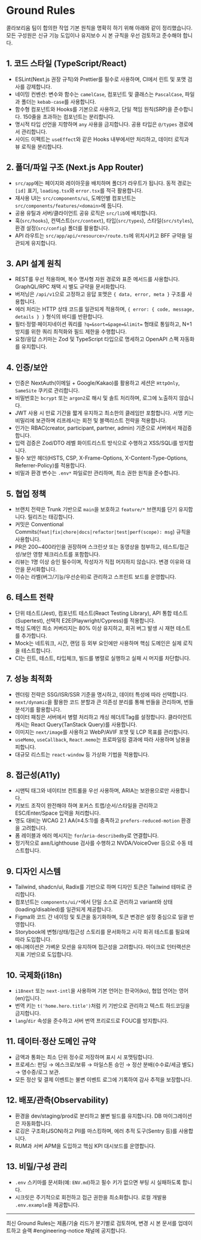 # Ground Rules

콜라보리움 팀이 합의한 작업 기본 원칙을 명확히 하기 위해 아래와 같이 정리했습니다. 모든 구성원은 신규 기능 도입이나 유지보수 시 본 규칙을 우선 검토하고 준수해야 합니다.

## 1. 코드 스타일 (TypeScript/React)
- ESLint(Next.js 권장 규칙)와 Prettier를 필수로 사용하며, CI에서 린트 및 포맷 검사를 강제합니다.
- 네이밍 컨벤션: 변수와 함수는 `camelCase`, 컴포넌트 및 클래스는 `PascalCase`, 파일과 폴더는 `kebab-case`를 사용합니다.
- 함수형 컴포넌트와 Hooks를 기본으로 사용하고, 단일 책임 원칙(SRP)을 준수합니다. 150줄을 초과하는 컴포넌트는 분리합니다.
- 명시적 타입 선언을 지향하며 `any` 사용을 금지합니다. 공용 타입은 `@/types` 경로에서 관리합니다.
- 사이드 이펙트는 `useEffect`와 같은 Hooks 내부에서만 처리하고, 데이터 로직과 뷰 로직을 분리합니다.

## 2. 폴더/파일 구조 (Next.js App Router)
- `src/app`에는 페이지와 레이아웃을 배치하며 폴더가 라우트가 됩니다. 동적 경로는 `[id]` 표기, `loading.tsx`와 `error.tsx`를 적극 활용합니다.
- 재사용 UI는 `src/components/ui`, 도메인별 컴포넌트는 `src/components/features/<domain>`에 둡니다.
- 공용 유틸과 서버/클라이언트 공유 로직은 `src/lib`에 배치합니다.
- 훅(`src/hooks`), 컨텍스트(`src/context`), 타입(`src/types`), 스타일(`src/styles`), 환경 설정(`src/config`) 폴더를 활용합니다.
- API 라우트는 `src/app/api/<resource>/route.ts`에 위치시키고 BFF 규약을 일관되게 유지합니다.

## 3. API 설계 원칙
- REST를 우선 적용하며, 복수 명사형 자원 경로와 표준 메서드를 사용합니다. GraphQL/RPC 채택 시 별도 규약을 문서화합니다.
- 버저닝은 `/api/v1`으로 고정하고 응답 포맷은 `{ data, error, meta }` 구조를 사용합니다.
- 에러 처리는 HTTP 상태 코드를 일관되게 적용하며, `{ error: { code, message, details } }` 형식의 바디를 반환합니다.
- 필터·정렬·페이지네이션 쿼리를 `?q=&sort=&page=&limit=` 형태로 통일하고, N+1 방지를 위한 쿼리 최적화와 필드 제한을 수행합니다.
- 요청/응답 스키마는 Zod 및 TypeScript 타입으로 명세하고 OpenAPI 스펙 자동화를 유지합니다.

## 4. 인증/보안
- 인증은 NextAuth(이메일 + Google/Kakao)를 활용하고 세션은 `HttpOnly`, `SameSite` 쿠키로 관리합니다.
- 비밀번호는 `bcrypt` 또는 `argon2`로 해시 및 솔트 처리하며, 로그에 노출하지 않습니다.
- JWT 사용 시 만료 기간을 짧게 유지하고 최소한의 클레임만 포함합니다. 서명 키는 비밀리에 보관하며 리프레시는 회전 및 블랙리스트 전략을 적용합니다.
- 인가는 RBAC(creator, participant, partner, admin) 기준으로 서버에서 재검증합니다.
- 입력 검증은 Zod/DTO 레벨 화이트리스트 방식으로 수행하고 XSS/SQLi를 방지합니다.
- 필수 보안 헤더(HSTS, CSP, X-Frame-Options, X-Content-Type-Options, Referrer-Policy)를 적용합니다.
- 비밀과 환경 변수는 `.env*` 파일로만 관리하며, 최소 권한 원칙을 준수합니다.

## 5. 협업 정책
- 브랜치 전략은 Trunk 기반으로 `main`을 보호하고 `feature/*` 브랜치를 단기 유지합니다. 릴리즈는 태깅합니다.
- 커밋은 Conventional Commits(`feat|fix|chore|docs|refactor|test|perf(scope): msg`) 규칙을 사용합니다.
- PR은 200~400라인을 권장하며 스크린샷 또는 동영상을 첨부하고, 테스트/접근성/보안 영향 체크리스트를 포함합니다.
- 리뷰는 1명 이상 승인 필수이며, 작성자가 직접 머지하지 않습니다. 변경 이유와 대안을 문서화합니다.
- 이슈는 라벨(버그/기능/우선순위)로 관리하고 스프린트 보드를 운영합니다.

## 6. 테스트 전략
- 단위 테스트(Jest), 컴포넌트 테스트(React Testing Library), API 통합 테스트(Supertest), 선택적 E2E(Playwright/Cypress)를 적용합니다.
- 핵심 도메인 최소 커버리지는 80% 이상 유지하고, 회귀 버그 발생 시 재현 테스트를 추가합니다.
- Mock는 네트워크, 시간, 랜덤 등 외부 요인에만 사용하며 핵심 도메인은 실제 로직을 테스트합니다.
- CI는 린트, 테스트, 타입체크, 빌드를 병렬로 실행하고 실패 시 머지를 차단합니다.

## 7. 성능 최적화
- 렌더링 전략은 SSG/ISR/SSR 기준을 명시하고, 데이터 특성에 따라 선택합니다.
- `next/dynamic`을 활용한 코드 분할과 큰 의존성 분리를 통해 번들을 관리하며, 번들 분석기를 활용합니다.
- 데이터 패칭은 서버에서 병렬 처리하고 캐싱 헤더/ETag를 설정합니다. 클라이언트 캐시는 React Query(TanStack Query)를 사용합니다.
- 이미지는 `next/image`를 사용하고 WebP/AVIF 포맷 및 LCP 목표를 관리합니다.
- `useMemo`, `useCallback`, `React.memo`는 프로파일링 결과에 따라 사용하며 남용을 피합니다.
- 대규모 리스트는 `react-window` 등 가상화 기법을 적용합니다.

## 8. 접근성(A11y)
- 시맨틱 태그와 네이티브 컨트롤을 우선 사용하며, ARIA는 보완용으로만 사용합니다.
- 키보드 조작이 완전해야 하며 포커스 트랩/순서/스타일을 관리하고 ESC/Enter/Space 입력을 처리합니다.
- 명도 대비는 WCAG 2.1 AA(≥4.5:1)를 충족하고 `prefers-reduced-motion` 환경을 고려합니다.
- 폼 레이블과 에러 메시지는 `for`/`aria-describedby`로 연결합니다.
- 정기적으로 axe/Lighthouse 검사를 수행하고 NVDA/VoiceOver 등으로 수동 테스트합니다.

## 9. 디자인 시스템
- Tailwind, shadcn/ui, Radix를 기반으로 하며 디자인 토큰은 Tailwind 테마로 관리합니다.
- 컴포넌트는 `components/ui/*`에서 단일 소스로 관리하고 variant와 상태(loading/disabled)를 일관되게 제공합니다.
- Figma와 코드 간 네이밍 및 토큰을 동기화하며, 토큰 변경은 설정 중심으로 일괄 반영합니다.
- Storybook에 변형/상태/접근성 스토리를 문서화하고 시각 회귀 테스트를 필요에 따라 도입합니다.
- 애니메이션은 가벼운 모션을 유지하며 접근성을 고려합니다. 마이크로 인터랙션은 지표 기반으로 도입합니다.

## 10. 국제화(i18n)
- `i18next` 또는 `next-intl`을 사용하며 기본 언어는 한국어(ko), 협업 언어는 영어(en)입니다.
- 번역 키는 `t('home.hero.title')`처럼 키 기반으로 관리하고 텍스트 하드코딩을 금지합니다.
- `lang`/`dir` 속성을 준수하고 서버 번역 프리로드로 FOUC를 방지합니다.

## 11. 데이터·정산 도메인 규약
- 금액과 통화는 최소 단위 정수로 저장하며 표시 시 포맷팅합니다.
- 프로세스: 펀딩 → 에스크로/보류 → 마일스톤 승인 → 정산 분배(수수료/세금 별도) → 영수증/로그 보관.
- 모든 정산 및 결제 이벤트는 불변 이벤트 로그에 기록하여 감사 추적을 보장합니다.

## 12. 배포/관측(Observability)
- 환경을 dev/staging/prod로 분리하고 불변 빌드를 유지합니다. DB 마이그레이션은 자동화합니다.
- 로깅은 구조화(JSON)하고 PII를 마스킹하며, 에러 추적 도구(Sentry 등)를 사용합니다.
- RUM과 서버 APM을 도입하고 핵심 KPI 대시보드를 운영합니다.

## 13. 비밀/구성 관리
- `.env` 스키마를 문서화(예: `ENV.md`)하고 필수 키가 없으면 부팅 시 실패하도록 합니다.
- 시크릿은 주기적으로 회전하고 접근 권한을 최소화합니다. 로컬 개발용 `.env.example`을 제공합니다.

---

최신 Ground Rules는 제품/기술 리드가 분기별로 검토하며, 변경 시 본 문서를 업데이트하고 슬랙 #engineering-notice 채널에 공지합니다.
